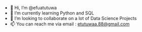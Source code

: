 - 👋 Hi, I’m @efuatutuwa
- 🌱 I’m currently learning Python and SQL
- 💞️ I’m looking to collaborate on a lot of Data Science Projects
- 📫 You can reach me via email : etutuwaa.88@gmail.com 


<!---
efuatutuwaa/efuatutuwaa is a ✨ special ✨ repository because its `README.md` (this file) appears on your GitHub profile.
You can click the Preview link to take a look at your changes.
--->
